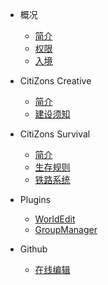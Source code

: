 <!-- docs/_sidebar.md -->

- 概况
  - [简介](introduction.md)
  - [权限](permission.md)
  - [入境](join-in.md)

- CitiZons Creative
  - [简介](citizons-creative/introduction.md)
  - [建设须知](citizons-creative/construction-info.md)
  
- CitiZons Survival
  - [简介](citizons-survival/introduction.md)
  - [生存规则](citizons-survival/rules.md)
  - [铁路系统](citizons-survival/railway-system.md)
  
- Plugins
  - [WorldEdit](plugins/worldedit.md)
  - [GroupManager](plugins/groupmanager.md)

- Github
  - [在线编辑](github/modifyit.md)
